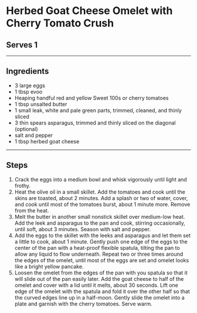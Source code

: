 # Herbed Goat Cheese Omelet with Cherry Tomato Crush

## Serves 1

---

## Ingredients

* 3 large eggs
* 1 tbsp evoo
* Heaping handful red and yellow Sweet 100s or cherry tomatoes
* 1 tbsp unsalted butter
* 1 small leak, white and pale green parts, trimmed, cleaned, and thinly sliced
* 3 thin spears asparagus, trimmed and thinly sliced on the diagonal (optional)
* salt and pepper
* 1 tbsp herbed goat cheese

---

## Steps

1.  Crack the eggs into a medium bowl and whisk vigorously until light and frothy.
2.  Heat the olive oil in a small skillet. Add the tomatoes and cook until the skins are toasted, about 2 minutes. Add a splash or two of water, cover, and cook until most of the tomatoes burst, about 1 minute more. Remove from the heat.
3.  Melt the butter in another small nonstick skillet over medium-low heat. Add the leek and asparagus to the pan and cook, stirring occasionally, until soft, about 3 minutes. Season with salt and pepper.
4.  Add the eggs to the skillet with the leeks and asparagus and let them set a little to cook, about 1 minute. Gently push one edge of the eggs to the center of the pan with a heat-proof flexible spatula, tilting the pan to allow any liquid to flow underneath. Repeat two or three times around the edges of the omelet, until most of the eggs are set and omelet looks like a bright yellow pancake.
5.  Loosen the omelet from the edges of the pan with you spatula so that it will slide out of the pan easily later. Add the goat cheese to half of the omelet and cover with a lid until it melts, about 30 seconds. Lift one edge of the omelet with the spatula and fold it over the other half so that the curved edges line up in a half-moon. Gently slide the omelet into a plate and garnish with the cherry tomatoes. Serve warm.
